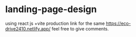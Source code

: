 # landing-page-design
using react js +vite
production link for the same https://eco-drive2410.netlify.app/
feel free to give comments.
